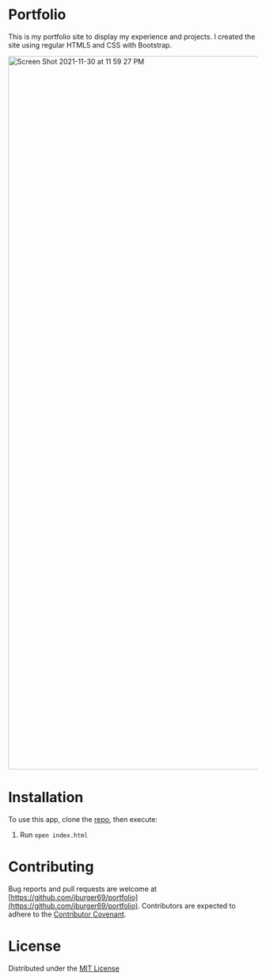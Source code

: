 # Portfolio

This is my portfolio site to display my experience and projects. I created the site using regular HTML5 and CSS with Bootstrap.

<img width="1437" alt="Screen Shot 2021-11-30 at 11 59 27 PM" src="https://user-images.githubusercontent.com/71084231/144175068-056d60f4-91bc-4c1e-aad7-a4699a1d1473.png">


# Installation
To use this app, clone the [repo](https://github.com/jburger69/portfolio), then execute:

1. Run `open index.html`

# Contributing
Bug reports and pull requests are welcome at [https://github.com/jburger69/portfolio](https://github.com/jburger69/portfolio). Contributors are expected to adhere to the [Contributor Covenant](https://www.contributor-covenant.org/).

# License
Distributed under the [MIT License](https://opensource.org/licenses/MIT)
